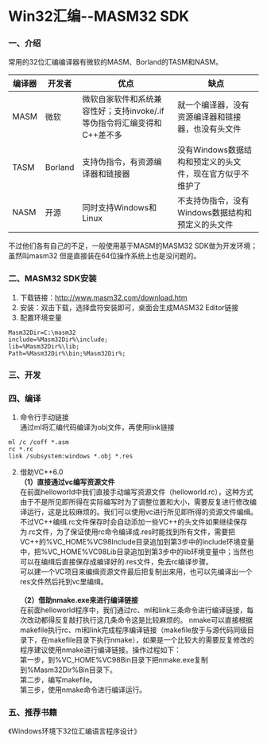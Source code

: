 # Win32汇编--MASM32 SDK

### 一、介绍
常用的32位汇编编译器有微软的MASM、Borland的TASM和NASM。

| 编译器 | 开发者 | 优点 | 缺点 |
| --- | --- | --- | --- |
| MASM | 微软 | 微软自家软件和系统兼容性好；支持invoke/.if等伪指令将汇编变得和C++差不多 | 就一个编译器，没有资源编译器和链接器，也没有头文件 |
| TASM | Borland | 支持伪指令，有资源编译器和链接器 | 没有Windows数据结构和预定义的头文件，现在官方似乎不维护了 |
| NASM | 开源 | 同时支持Windows和Linux | 不支持伪指令，没有Windows数据结构和预定义的头文件 |

不过他们各有自己的不足，一般使用基于MASM的MASM32 SDK做为开发环境；虽然叫masm32 但是直接装在64位操作系统上也是没问题的。


### 二、MASM32 SDK安装
1. 下载链接：http://www.masm32.com/download.htm
2. 安装：双击下载，选择盘符安装即可，桌面会生成MASM32 Editor链接
3. 配置环境变量
```
Masm32Dir=C:\masm32
include=%Masm32Dir%\include;
lib=%Masm32Dir%\lib;
Path=%Masm32Dir%\bin;%Masm32Dir%;
```


### 三、开发


### 四、编译
1. 命令行手动链接\
通过ml将汇编代码编译为obj文件，再使用link链接
```
ml /c /coff *.asm
rc *.rc
link /subsystem:windows *.obj *.res
```
2. 借助VC++6.0\
**（1）直接通过vc编写资源文件**\
    在前面helloworld中我们直接手动编写资源文件（helloworld.rc），这种方式由于不是所见即所得在实际编写时为了调整位置和大小，需要反复进行修改编译运行，这是比较麻烦的。我们可以使用vc进行所见即所得的资源文件编缉。\
    不过VC++编缉.rc文件保存时会自动添加一些VC++的头文件如果继续保存为.rc文件，为了保证使用rc命令编译成.res时能找到所有文件，需要把VC++的%VC_HOME%VC98Include目录追加到第3步中的include环境变量中，把%VC_HOME%VC98Lib目录追加到第3步中的lib环境变量中；当然也可以在编缉后直接保存成编译好的.res文件，免去rc编译步骤。\
    可以建一个VC项目来编缉资源文件最后把复制出来用，也可以先编译出一个res文件然后托到vc里编缉。\
    \
**（2）借助nmake.exe来进行编译链接**\
    在前面helloworld程序中，我们通过rc、ml和link三条命令进行编译链接，每次改动都得反复敲打执行这几条命令这是比较麻烦的。
    nmake可以直接根据makefile执行rc、ml和link完成程序编译链接（makefile放于与源代码同级目录下，在makefile目录下执行nmake），如果是一个比较大的需要反复修改的程序建议使用nmake进行编译链接。操作过程如下：\
    第一步，到%VC_HOME%VC98Bin目录下把nmake.exe复制到%Masm32Dir%Bin目录下。\
    第二步，编写makefile。\
    第三步，使用nmake命令进行编译运行。


### 五、推荐书籍
《Windows环境下32位汇编语言程序设计》
